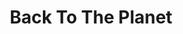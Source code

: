 ---
title: "Back To The Planet"
summary: "Back To The Planet formed while squatting together in Peckham, London in 1989, and attracted a following throughout the early 1990s. They played four consecutive Glastonbury Festivals and played many free festivals, including the Deptford Urban Free Festival and the Castlemorton Common Festival in 1992. BTTP were vociferous in their resistance to the Criminal Justice and Public Order Act 1994. Their music blended elements of ska, dub, punk, and dance music. Their first album, Warning the Public, was released on their own record label, Arthur Mix Records, based in Hither Green. In 1993, the band signed to Parallel Records, and released a chain of singles. BTTP split not long after the release of Messages After The Bleep in 1995, to pursue personal music projects. BTTP performed a reunion gig at the Red Star Bar in Camberwell on 10 December 2006. They also played at the Endorse It In Dorset Festival on 12 August 2007, and the main stage at the 2007 Beautiful Days festival, but to a smaller than expected crowd owing to them clashing with Bill Bailey. BTTP played the Paradise Gardens free festival, London on 25 May 2008, and at the Endorse It In Dorset, SolFest and Shambala festivals in summer 2008. Back to the Planet appeared at Glastonbury, and EnDorset in Dorset during the summer of 2009. Back to the Planet played the Wickerman festival in 2010. They played the Levelling the Land Part II tour, along with The Levellers and Dreadzone, in December 2011, headlined Rogues Picnic in May 2012, and played Bearded Theory festival in May 2012. Back to the Planet made a late-night appearance at The Bimble Inn at Beautiful Days Festival on Friday 17 August 2012 and are confirmed to play Alchemy Festival 20-22 September 2013. Back to the Planet are still together and are busy writing new material."
slug: "back-to-the-planet"
image: "back-to-the-planet.jpg"
apple_music_artist_url: "None"
wikipedia_url: "https://en.wikipedia.org/wiki/Back_to_the_Planet"
---
